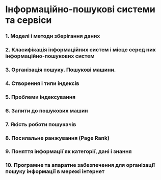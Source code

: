 # Інформаційно-пошукові системи та сервіси

### 1. Моделі і методи зберігання даних

### 2. Класифікація інформаційних систем і місце серед них інформаційно-пошукових систем

### 3. Організація пошуку. Пошукові машини.

### 4. Створення і типи індексів

### 5. Проблеми індексування

### 6. Запити до пошукових машин

### 7. Якість роботи пошукачів

### 8. Посилальне ранжування (Page Rank)

### 9. Поняття інформації як категорії, дані і знання

### 10. Програмне та апаратне забезпечення для організації пошуку інформації в мережі інтернет
